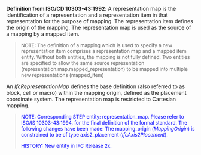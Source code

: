 ﻿**Definition from ISO/CD 10303-43:1992**: A representation map is the identification of a representation and a representation item in that representation for the purpose of mapping. The representation item defines the origin of the mapping. The representation map is used as the source of a mapping by a mapped item.

> <font size="-1">NOTE: The definition of a mapping which is used to
		  specify a new representation item comprises a representation map and a mapped
		  item entity. Without both entities, the mapping is not fully defined. Two
		  entities are specified to allow the same source representation
		  (representation.map.mapped_representation) to be mapped into multiple new
		  representations (mapped_item) </font>
>

An _IfcRepresentationMap_ defines the base definition (also referred to as block, cell or macro) within the mapping origin, defined as the placement coordinate system. The representation map is restricted to Cartesian mapping.

> <font size="-1" color="#0000FF">NOTE: Corresponding STEP entity:
		  representation_map. Please refer to ISO/IS 10303-43:1994, for the final
		  definition of the formal standard. The following changes have been made: The
		  mapping_origin (<i>MappingOrigin</i>) is constrained to be of type
		  axis2_placement (<i>IfcAxis2Placement</i>). </font>
> 
> <font size="-1" color="#0000FF">HISTORY: New entity in IFC Release
		  2x.</font>
>
